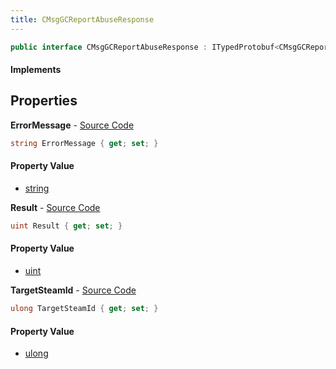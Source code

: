 ```yaml
---
title: CMsgGCReportAbuseResponse
---
```


```csharp
public interface CMsgGCReportAbuseResponse : ITypedProtobuf<CMsgGCReportAbuseResponse>, INativeHandle
```

#### Implements

## Properties

**ErrorMessage** - [Source Code](https://github.com/swiftly-solution/swiftlys2/blob/main/managed/src/SwiftlyS2.Generated/Protobufs/Interfaces/CMsgGCReportAbuseResponse.cs#L19)

```csharp
string ErrorMessage { get; set; }
```

#### Property Value

- [string](https://learn.microsoft.com/dotnet/api/system.string)

**Result** - [Source Code](https://github.com/swiftly-solution/swiftlys2/blob/main/managed/src/SwiftlyS2.Generated/Protobufs/Interfaces/CMsgGCReportAbuseResponse.cs#L16)

```csharp
uint Result { get; set; }
```

#### Property Value

- [uint](https://learn.microsoft.com/dotnet/api/system.uint32)

**TargetSteamId** - [Source Code](https://github.com/swiftly-solution/swiftlys2/blob/main/managed/src/SwiftlyS2.Generated/Protobufs/Interfaces/CMsgGCReportAbuseResponse.cs#L13)

```csharp
ulong TargetSteamId { get; set; }
```

#### Property Value

- [ulong](https://learn.microsoft.com/dotnet/api/system.uint64)

